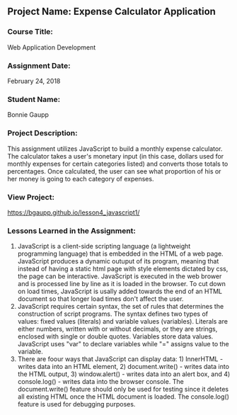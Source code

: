 ## Project Name:  Expense Calculator Application

### Course Title:
Web Application Development

### Assignment Date:  
February 24, 2018

### Student Name:  
Bonnie Gaupp

### Project Description:
This assignment utilizes JavaScript to build a monthly expense calculator. The calculator takes a user's monetary input (in this case, dollars used for monthly expenses for certain categories listed) and converts those totals to percentages. Once calculated, the user can see what proportion of his or her money is going to each category of expenses. 

### View Project:
https://bgaupp.github.io/lesson4_javascript1/

### Lessons Learned in the Assignment:
1. JavaScript is a client-side scripting language (a lightweight programming language) that is embedded in the HTML of a web page. JavaScript produces a dynamic outuput of its program, meaning that instead of having a static html page with style elements dictated by css, the page can be interactive. JavaScript is executed in the web brower and is processed line by line as it is loaded in the browser. To cut down on load times, JavaScript is usally added towards the end of an HTML document so that longer load times don't affect the user.
2. JavaScript requires certain syntax, the set of rules that determines the construction of script programs. The syntax defines two types of values: fixed values (literals) and variable values (variables). Literals are either numbers, written with or without decimals, or they are strings, enclosed with single or double quotes. Variables store data values. JavaScript uses "var" to declare variables while "=" assigns value to the variable.   
3. There are foour ways that JavaScript can display data: 1) InnerHTML - writes data into an HTML element, 2) document.write() - writes data into the HTML output, 3) window.alert() - writes data into an alert box, and 4) console.log() - writes data into the browser console. The document.write() feature should only be used for testing since it deletes all existing HTML once the HTML document is loaded. The console.log() feature is used for debugging purposes.